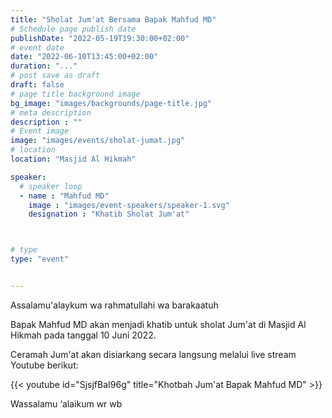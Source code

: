 ```yaml
---
title: "Sholat Jum'at Bersama Bapak Mahfud MD"
# Schedule page publish date
publishDate: "2022-05-19T19:30:00+02:00"
# event date
date: "2022-06-10T13:45:00+02:00"
duration: "..."
# post save as draft
draft: false
# page title background image
bg_image: "images/backgrounds/page-title.jpg"
# meta description
description : ""
# Event image
image: "images/events/sholat-jumat.jpg"
# location
location: "Masjid Al Hikmah"

speaker:
  # speaker loop
  - name : "Mahfud MD"
    image : "images/event-speakers/speaker-1.svg"
    designation : "Khatib Sholat Jum'at"



# type
type: "event"


---
```


Assalamu'alaykum wa rahmatullahi wa barakaatuh

Bapak Mahfud MD akan menjadi khatib untuk sholat Jum'at di Masjid Al Hikmah pada tanggal 10 Juni 2022.

Ceramah Jum'at akan disiarkang secara langsung melalui live stream Youtube berikut:

{{< youtube id="SjsjfBaI96g" title="Khotbah Jum'at Bapak Mahfud MD" >}}


Wassalamu ‘alaikum wr wb
